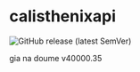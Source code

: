 # calisthenixapi

![GitHub release (latest SemVer)](https://img.shields.io/github/v/release/jepeto/calisthenixapi?label=Production%20Version&style=plastic)

gia na doume v40000.35
